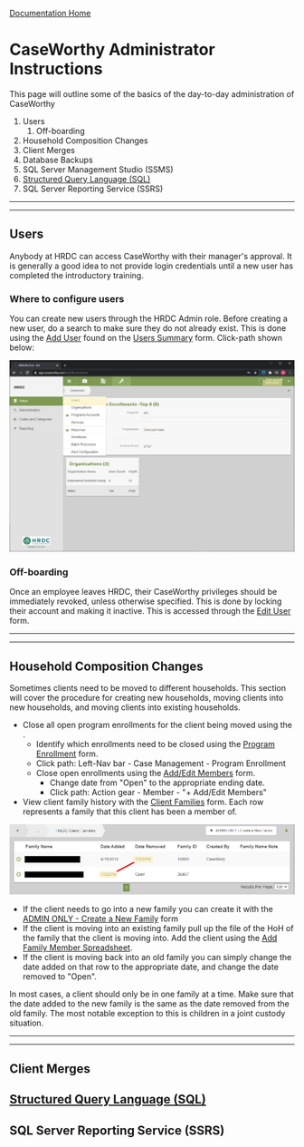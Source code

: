 [Documentation Home](../README.md)

# CaseWorthy Administrator Instructions

This page will outline some of the basics of the day-to-day administration of CaseWorthy

1. Users
   1. Off-boarding
1. Household Composition Changes
1. Client Merges
1. Database Backups
1. SQL Server Management Studio (SSMS)
1. [Structured Query Language (SQL)](sql.md)
1. SQL Server Reporting Service (SSRS)

---
---

## Users

Anybody at HRDC can access CaseWorthy with their manager's approval. It is generally a good idea to not provide login credentials until a new user has completed the introductory training.

### Where to configure users

You can create new users through the HRDC Admin role. Before creating a new user, do a search to make sure they do not already exist. This is done using the [Add User](../Forms/Baseline8.md) found on the [Users Summary](../Forms/Baseline7.md) form. Click-path shown below:

![User Setup](../Images/usersetup.png)

### Off-boarding

Once an employee leaves HRDC, their CaseWorthy privileges should be immediately revoked, unless otherwise specified. This is done by locking their account and making it inactive. This is accessed through the [Edit User](../Forms/Baseline8.md) form.

---
---

## Household Composition Changes

Sometimes clients need to be moved to different households. This section will cover the procedure for creating new households, moving clients into new households, and moving clients into existing households.

- Close all open program enrollments for the client being moved using the .
  - Identify which enrollments need to be closed using the [Program Enrollment](..Forms/1000000266.md) form.
  - Click path: Left-Nav bar - Case Management - Program Enrollment
  - Close open enrollments using the [Add/Edit Members](../Forms/Baseline49.md) form.
    - Change date from "Open" to the appropriate ending date.
    - Click path: Action gear - Member - "+ Add/Edit Members"
- View client family history with the [Client Families](../Forms/1000000048.md) form. Each row represents a family that this client has been a member of.

![Client Family History](../Images/clientfamilyhistory.png)

- If the client needs to go into a new family you can create it with the [ADMIN ONLY - Create a New Family](../Forms/1000000202.md) form
- If the client is moving into an existing family pull up the file of the HoH of the family that the client is moving into. Add the client using the [Add Family Member Spreadsheet](../Forms/Baseline7114.md).
- If the client is moving back into an old family you can simply change the date added on that row to the appropriate date, and change the date removed to "Open".

In most cases, a client should only be in one family at a time. Make sure that the date added to the new family is the same as the date removed from the old family. The most notable exception to this is children in a joint custody situation. 



---
---

## Client Merges


## [Structured Query Language (SQL)](sql.md)
## SQL Server Reporting Service (SSRS)






